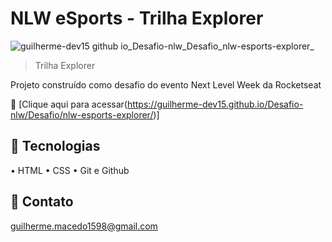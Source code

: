 # NLW eSports - Trilha Explorer
![guilherme-dev15 github io_Desafio-nlw_Desafio_nlw-esports-explorer_](https://github.com/Guilherme-dev15/Desafio-nlw/assets/49658386/26faeac4-31fd-4c22-b114-0168f1d2ef8b)

> Trilha Explorer

Projeto construído como desafio do evento Next Level Week da Rocketseat

🔗 [Clique aqui para acessar(https://guilherme-dev15.github.io/Desafio-nlw/Desafio/nlw-esports-explorer/)]

## 🔨 Tecnologias
• HTML
• CSS
• Git e Github

## 📧 Contato

guilherme.macedo1598@gmail.com
